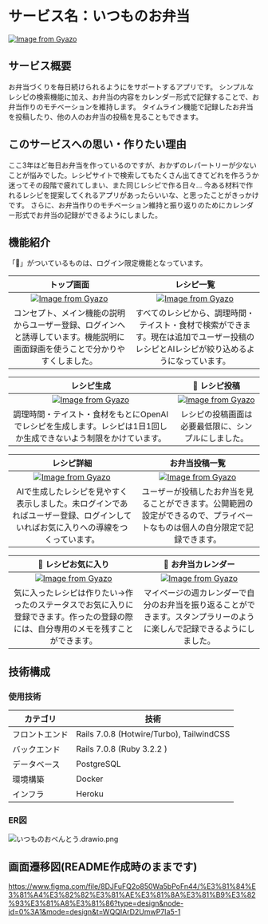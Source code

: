 # サービス名：いつものお弁当
[![Image from Gyazo](https://i.gyazo.com/14055a8490e40c304b10e3341c3e1496.png)](https://gyazo.com/14055a8490e40c304b10e3341c3e1496)

## サービス概要
お弁当づくりを毎日続けられるようにをサポートするアプリです。
シンプルなレシピの検索機能に加え、お弁当の内容をカレンダー形式で記録することで、お弁当作りのモチベーションを維持します。
タイムライン機能で記録したお弁当を投稿したり、他の人のお弁当の投稿を見ることもできます。

## このサービスへの思い・作りたい理由
ここ3年ほど毎日お弁当を作っているのですが、おかずのレパートリーが少ないことが悩みでした。レシピサイトで検索してもたくさん出てきてどれを作ろうか迷ってその段階で疲れてしまい、また同じレシピで作る日々...
今ある材料で作れるレシピを提案してくれるアプリがあったらいいな、と思ったことがきっかけです。
さらに、お弁当作りのモチベーション維持と振り返りのためにカレンダー形式でお弁当の記録ができるようにしました。

## 機能紹介
「👤」がついているものは、ログイン限定機能となっています。

|トップ画面| レシピ一覧 |
|:-:|:-:|
|[![Image from Gyazo](https://i.gyazo.com/3b4d71eb80ad99c6e3d0803af0ebaddb.gif)](https://gyazo.com/3b4d71eb80ad99c6e3d0803af0ebaddb)|[![Image from Gyazo](https://i.gyazo.com/abef5cc7ec1943cc7dea99ad8f267ba4.gif)](https://gyazo.com/abef5cc7ec1943cc7dea99ad8f267ba4)|
|コンセプト、メイン機能の説明からユーザー登録、ログインへと誘導しています。機能説明に画面録画を使うことで分かりやすくしました。|すべてのレシピから、調理時間・テイスト・食材で検索ができます。現在は追加でユーザー投稿のレシピとAIレシピが絞り込めるようになっています。|

|レシピ生成| 👤 レシピ投稿 |
|:-:|:-:|
|[![Image from Gyazo](https://i.gyazo.com/f3bc51d72c75e49871c743bc975453f7.gif)](https://gyazo.com/f3bc51d72c75e49871c743bc975453f7)|[![Image from Gyazo](https://i.gyazo.com/3b2cebc7a99ac21a7734b3cf8c0320e5.gif)](https://gyazo.com/3b2cebc7a99ac21a7734b3cf8c0320e5)|
|調理時間・テイスト・食材をもとにOpenAIでレシピを生成します。レシピは1日1回しか生成できないよう制限をかけています。|レシピの投稿画面は必要最低限に、シンプルにしました。|

|レシピ詳細|お弁当投稿一覧|
|:-:|:-:|
|[![Image from Gyazo](https://i.gyazo.com/d93f5b0b74981ff787f193d7a3cd562c.png)](https://gyazo.com/d93f5b0b74981ff787f193d7a3cd562c)|[![Image from Gyazo](https://i.gyazo.com/285d6183f1c4865ade45da12d2663858.jpg)](https://gyazo.com/285d6183f1c4865ade45da12d2663858)|
|AIで生成したレシピを見やすく表示しました。未ログインであればユーザー登録、ログインしていればお気に入りへの導線をつくっています。|ユーザーが投稿したお弁当を見ることができます。公開範囲の設定ができるので、プライベートなものは個人の自分限定で記録できます。|

|👤 レシピお気に入り|👤 お弁当カレンダー|
|:-:|:-:|
|[![Image from Gyazo](https://i.gyazo.com/a03df413d8732d17dcf52529ebcf833d.gif)](https://gyazo.com/a03df413d8732d17dcf52529ebcf833d)|[![Image from Gyazo](https://i.gyazo.com/ab2fe2a45cef3a25f9c888acfae13106.gif)](https://gyazo.com/ab2fe2a45cef3a25f9c888acfae13106)|
|気に入ったレシピは作りたい→作ったのステータスでお気に入りに登録できます。作ったの登録の際には、自分専用のメモを残すことができます。|マイページの週カレンダーで自分のお弁当を振り返ることができます。スタンプラリーのように楽しんで記録できるようにしました。|

## 技術構成
### 使用技術
| カテゴリ | 技術 |
| --- | --- |
| フロントエンド | Rails 7.0.8 (Hotwire/Turbo), TailwindCSS |
| バックエンド | Rails 7.0.8 (Ruby 3.2.2 ) |
| データベース | PostgreSQL |
| 環境構築 | Docker |
| インフラ | Heroku |


### ER図
![いつものおべんとう.drawio.png](https://qiita-image-store.s3.ap-northeast-1.amazonaws.com/0/2724148/fcdc5f83-61ca-2cb7-4212-e234ffe53b4f.png)


## 画面遷移図(README作成時のままです)
https://www.figma.com/file/8DJFuFQ2o850Wa5bPoFn44/%E3%81%84%E3%81%A4%E3%82%82%E3%81%AE%E3%81%8A%E3%81%B9%E3%82%93%E3%81%A8%E3%81%86?type=design&node-id=0%3A1&mode=design&t=WQQIArD2UmwP7Ia5-1
